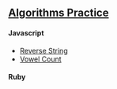 ## [Algorithms Practice](https://github.com/kndshein/AlgorithmPractice)

#### Javascript

- [Reverse String](https://github.com/kndshein/AlgorithmPractice/blob/main/JavaScript/reverseString.js)
- [Vowel Count](https://github.com/kndshein/AlgorithmPractice/blob/main/JavaScript/vowelCount.js)

#### Ruby
